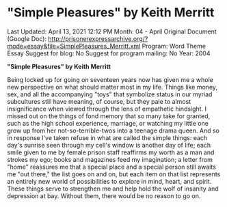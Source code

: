 # "Simple Pleasures" by Keith Merritt

Last Updated: April 13, 2021 12:12 PM
Month: 04 - April
Original Document (Google Doc): http://prisonerexpressarchive.org/?mode=essay&file=SimplePleasures_Merritt.xml
Program: Word Theme Essay
Suggest for blog: No
Suggest for program mailing: No
Year: 2004

**"Simple Pleasures" by Keith Merritt**

Being locked up for going on seventeen years now has given me a whole new perspective on what should matter most in my life. Things like money, sex, and all the accompanying "toys" that symbolize status in our myriad subcultures still have meaning, of course, but they pale to almost insignificance when viewed through the lens of empathetic hindsight. I missed out on the things of fond memory that so many take for granted, such as the high school experience, marriage, or watching my little one grow up from her not-so-terrible-twos into a teenage drama queen. And so in response I've taken refuse in what are called the simple things: each day's sunrise seen through my cell's window is another day of life; each smile given to me by female prison staff reaffirms my worth as a man and strokes my ego; books and magazines feed my imagination; a letter from "home" reassures me that a special place and a special person still awaits me "out there," the list goes on and on, but each item on that list represents an entirely new world of possibilities to explore in mind, heart, and spirit. These things serve to strengthen me and help hold the wolf of insanity and depression at bay. Without them, there would be no reason to go on.